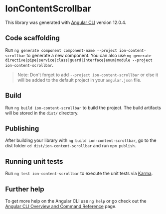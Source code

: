 # IonContentScrollbar

This library was generated with [Angular CLI](https://github.com/angular/angular-cli) version 12.0.4.

## Code scaffolding

Run `ng generate component component-name --project ion-content-scrollbar` to generate a new component. You can also use `ng generate directive|pipe|service|class|guard|interface|enum|module --project ion-content-scrollbar`.
> Note: Don't forget to add `--project ion-content-scrollbar` or else it will be added to the default project in your `angular.json` file. 

## Build

Run `ng build ion-content-scrollbar` to build the project. The build artifacts will be stored in the `dist/` directory.

## Publishing

After building your library with `ng build ion-content-scrollbar`, go to the dist folder `cd dist/ion-content-scrollbar` and run `npm publish`.

## Running unit tests

Run `ng test ion-content-scrollbar` to execute the unit tests via [Karma](https://karma-runner.github.io).

## Further help

To get more help on the Angular CLI use `ng help` or go check out the [Angular CLI Overview and Command Reference](https://angular.io/cli) page.
